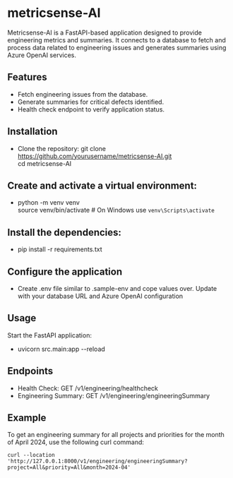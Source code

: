 # metricsense-AI
Metricsense-AI is a FastAPI-based application designed to provide engineering metrics and summaries. It connects to a database to fetch and process data related to engineering issues and generates summaries using Azure OpenAI services.  
## Features
 - Fetch engineering issues from the database.
 - Generate summaries for critical defects identified.
 - Health check endpoint to verify application status.

## Installation
 - Clone the repository:
   git clone https://github.com/yourusername/metricsense-AI.git <br> 
   cd metricsense-AI
## Create and activate a virtual environment:
 - python -m venv venv <br> 
source venv/bin/activate  # On Windows use `venv\Scripts\activate`
## Install the dependencies:
 - pip install -r requirements.txt
## Configure the application
 - Create .env file similar to .sample-env and cope values over. Update with your database URL and Azure OpenAI configuration

## Usage
Start the FastAPI application:
 - uvicorn src.main:app --reload
## Endpoints
 - Health Check: GET /v1/engineering/healthcheck
 - Engineering Summary: GET /v1/engineering/engineeringSummary
## Example
To get an engineering summary for all projects and priorities for the month of April 2024, use the following curl command:
```
curl --location 'http://127.0.0.1:8000/v1/engineering/engineeringSummary?project=All&priority=All&month=2024-04'
```

